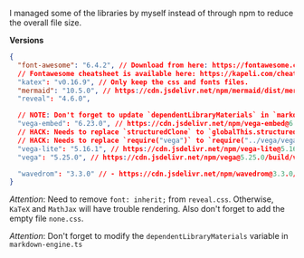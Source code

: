 I managed some of the libraries by myself instead of through npm to reduce the overall file size.

**Versions**

```json
{
  "font-awesome": "6.4.2", // Download from here: https://fontawesome.com/download
  // Fontawesome cheatsheet is available here: https://kapeli.com/cheat_sheets/Font_Awesome.docset/Contents/Resources/Documents/index
  "katex": "v0.16.9", // Only keep the css and fonts files.
  "mermaid": "10.5.0", // https://cdn.jsdelivr.net/npm/mermaid/dist/mermaid.min.js
  "reveal": "4.6.0",

  // NOTE: Don't forget to update `dependentLibraryMaterials` in `markdown-engine/index.ts`
  "vega-embed": "6.23.0", // https://cdn.jsdelivr.net/npm/vega-embed@6.23.0/build/vega-embed.min.js
  // HACK: Needs to replace `structuredClone` to `globalThis.structuredClone` in `vega-lite.min.js`
  // HACK: Needs to replace `require("vega")` to `require("../vega/vega.min.js")` in `vega-lite.min.js`
  "vega-lite": "5.16.1", // https://cdn.jsdelivr.net/npm/vega-lite@5.16.1/build/vega-lite.min.js
  "vega": "5.25.0", // https://cdn.jsdelivr.net/npm/vega@5.25.0/build/vega.min.js

  "wavedrom": "3.3.0" // - https://cdn.jsdelivr.net/npm/wavedrom@3.3.0/wavedrom.min.js
}
```

_Attention_: Need to remove `font: inherit;` from `reveal.css`. Otherwise, `KaTeX` and `MathJax` will have trouble rendering. Also don't forget to add the empty file `none.css`.

_Attention_: Don't forget to modify the `dependentLibraryMaterials` variable in `markdown-engine.ts`
